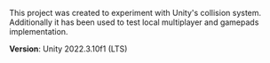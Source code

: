 This project was created to experiment with Unity's collision system. Additionally it has been used to test local multiplayer and gamepads implementation.

**Version**: Unity 2022.3.10f1 (LTS)
